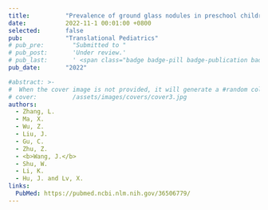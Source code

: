 ```yaml
---
title:          "Prevalence of ground glass nodules in preschool children: a cross-sectional study"
date:           2022-11-1 00:01:00 +0800
selected:       false
pub:            "Translational Pediatrics"
# pub_pre:        "Submitted to "
# pub_post:       'Under review.'
# pub_last:       ' <span class="badge badge-pill badge-publication badge-success">Spotlight</span>'
pub_date:       "2022"

#abstract: >-
#  When the cover image is not provided, it will generate a #random colorful bubble images as the cover image using the <code>bubble_visual_hash.js</code> script.
# cover:          /assets/images/covers/cover3.jpg
authors:
  - Zhang, L.
  - Ma, X.
  - Wu, Z.
  - Liu, J.
  - Gu, C.
  - Zhu, Z.
  - <b>Wang, J.</b> 
  - Shu, W.
  - Li, K.
  - Hu, J. and Lv, X. 
links:
  PubMed: https://pubmed.ncbi.nlm.nih.gov/36506779/
---
```

